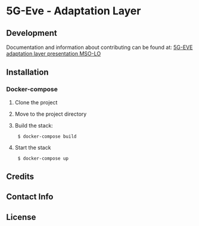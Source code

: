 # 5G-Eve - Adaptation Layer

## Development

Documentation and information about contributing can be found at:
[5G-EVE adaptation layer presentation MSO-LO](https://bscw.5g-eve.eu/sec/bscw.cgi/d95439/5G-EVE%20adaptation%20layer%20presentation%20MSO-LO.pptx)

## Installation

### Docker-compose

1) Clone the project
2) Move to the project directory
3) Build the stack:

        $ docker-compose build
4) Start the stack

        $ docker-compose up

## Credits

## Contact Info

## License
